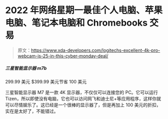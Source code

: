 # 2022 年网络星期一最佳个人电脑、苹果电脑、笔记本电脑和 Chromebooks 交易

> 原文：<https://www.xda-developers.com/logitechs-excellent-4k-pro-webcam-is-25-in-this-cyber-monday-deal/>

##### 三星智能显示器 m7b

299.99 美元 $399.99 美元节省 100 美元

三星智能显示器 M7 是一款 4K 显示器，不仅仅可以连接您的 PC。它可以运行 Tizen，所以即使没有电脑，它也可以访问网飞和迪士尼+等应用程序，这样你就可以尽情娱乐了。这已经是一个很棒的显示器了，但是再加上 100 美元的折扣，实在是太好了，不能错过。
